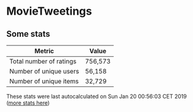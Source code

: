 # MovieTweetings
## Some stats

Metric | Value
--- | ---
Total number of ratings                 | 756,573
Number of unique users                  | 56,158
Number of unique items                  | 32,729
These stats were last autocalculated on Sun Jan 20 00:56:03 CET 2019  ([more stats here](./stats.md))

